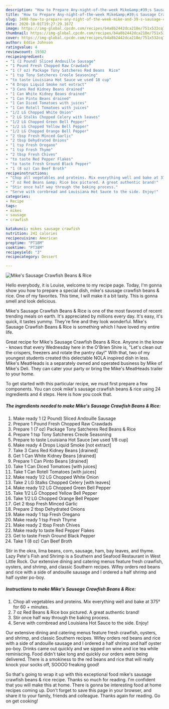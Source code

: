 ```yaml
---
description: "How to Prepare Any-night-of-the-week Mike&amp;#39;s Sausage Crawfish Beans &amp;amp; Rice"
title: "How to Prepare Any-night-of-the-week Mike&amp;#39;s Sausage Crawfish Beans &amp;amp; Rice"
slug: 3498-how-to-prepare-any-night-of-the-week-mike-and-39-s-sausage-crawfish-beans-and-amp-rice
date: 2020-10-01T19:27:29.167Z
image: https://img-global.cpcdn.com/recipes/b4a8b2442dca218e/751x532cq70/mikes-sausage-crawfish-beans-rice-recipe-main-photo.jpg
thumbnail: https://img-global.cpcdn.com/recipes/b4a8b2442dca218e/751x532cq70/mikes-sausage-crawfish-beans-rice-recipe-main-photo.jpg
cover: https://img-global.cpcdn.com/recipes/b4a8b2442dca218e/751x532cq70/mikes-sausage-crawfish-beans-rice-recipe-main-photo.jpg
author: Eddie Johnson
ratingvalue: 4
reviewcount: 19302
recipeingredient:
- "1 (2 Pound) Sliced Andouille Sausage"
- "1 Pound Fresh Chopped Raw Crawdads"
- "1 (7 oz) Package Tony Satcheres Red Beans  Rice"
- "1 tsp Tony Satcheres Creole Seasoning"
- "to taste Louisiana Hot Sauce we used 18 cup"
- "4 Drops Liquid Smoke not extract"
- "3 Cans Red Kidney Beans drained"
- "1 Can White Kidney Beans drained"
- "1 Can Pinto Beans drained"
- "1 Can Diced Tomatoes with juices"
- "1 Can Rotell Tomatoes with juices"
- "1/2 LG Chopped White Onion"
- "2 LG Stalks Chopped Celery with leaves"
- "1/2 LG Chopped Green Bell Pepper"
- "1/2 LG Chopped Yellow Bell Pepper"
- "1/2 LG Chopped Orange Bell Pepper"
- "2 tbsp Fresh Minced Garlic"
- "2 tbsp Dehydrated Onions"
- "1 tsp Fresh Oregano"
- "1 tsp Fresh Thyme"
- "2 tbsp Fresh Chives"
- "to taste Red Pepper Flakes"
- "to taste Fresh Ground Black Pepper"
- "1 (8 oz) Can Beef Broth"
recipeinstructions:
- "Chop all vegetables and proteins. Mix everything well and bake at 375° for 60 + minutes."
- "7 oz Red Beans &amp; Rice box pictured. A great authentic brand!"
- "Stir once half way through the baking process."
- "Serve with cornbread and Louisiana Hot Sauce to the side. Enjoy!"
categories:
- Recipe
tags:
- mikes
- sausage
- crawfish

katakunci: mikes sausage crawfish 
nutrition: 241 calories
recipecuisine: American
preptime: "PT18M"
cooktime: "PT38M"
recipeyield: "3"
recipecategory: Dessert

---
```



![Mike&#39;s Sausage Crawfish Beans &amp; Rice](https://img-global.cpcdn.com/recipes/b4a8b2442dca218e/751x532cq70/mikes-sausage-crawfish-beans-rice-recipe-main-photo.jpg)

Hello everybody, it is Louise, welcome to my recipe page. Today, I'm gonna show you how to prepare a special dish, mike&#39;s sausage crawfish beans &amp; rice. One of my favorites. This time, I will make it a bit tasty. This is gonna smell and look delicious.

Mike&#39;s Sausage Crawfish Beans &amp; Rice is one of the most favored of recent trending meals on earth. It's appreciated by millions every day. It's easy, it's quick, it tastes yummy. They're fine and they look wonderful. Mike&#39;s Sausage Crawfish Beans &amp; Rice is something which I have loved my entire life.

Great recipe for Mike&#39;s Sausage Crawfish Beans &amp; Rice. Anyone in the know - knows that every Wednesday here in the O&#39;Brien Shire is, &#34;Let&#39;s clean out the crispers, freezers and rotate the pantry day!&#34; With that, two of my youngest students created this delectable NOLA inspired dish in less. Mike&#39;s MeatHeads is a separately owned and operated business by Mike of Mike&#39;s Deli. They can cater your party or bring the Mike&#39;s MeatHeads trailer to your home.


To get started with this particular recipe, we must first prepare a few components. You can cook mike&#39;s sausage crawfish beans &amp; rice using 24 ingredients and 4 steps. Here is how you cook that.

<!--inarticleads1-->

##### The ingredients needed to make Mike&#39;s Sausage Crawfish Beans &amp; Rice:

1. Make ready 1 (2 Pound) Sliced Andouille Sausage
1. Prepare 1 Pound Fresh Chopped Raw Crawdads
1. Prepare 1 (7 oz) Package Tony Satcheres Red Beans &amp; Rice
1. Prepare 1 tsp Tony Satcheres Creole Seasoning
1. Prepare to taste Louisiana Hot Sauce [we used 1/8 cup]
1. Make ready 4 Drops Liquid Smoke [not extract]
1. Take 3 Cans Red Kidney Beans [drained]
1. Get 1 Can White Kidney Beans [drained]
1. Prepare 1 Can Pinto Beans [drained]
1. Take 1 Can Diced Tomatoes [with juices]
1. Take 1 Can Rotell Tomatoes [with juices]
1. Make ready 1/2 LG Chopped White Onion
1. Take 2 LG Stalks Chopped Celery [with leaves]
1. Make ready 1/2 LG Chopped Green Bell Pepper
1. Take 1/2 LG Chopped Yellow Bell Pepper
1. Take 1/2 LG Chopped Orange Bell Pepper
1. Get 2 tbsp Fresh Minced Garlic
1. Prepare 2 tbsp Dehydrated Onions
1. Make ready 1 tsp Fresh Oregano
1. Make ready 1 tsp Fresh Thyme
1. Make ready 2 tbsp Fresh Chives
1. Make ready to taste Red Pepper Flakes
1. Get to taste Fresh Ground Black Pepper
1. Take 1 (8 oz) Can Beef Broth


Stir in the okra, lima beans, corn, sausage, ham, bay leaves, and thyme. Lazy Pete&#39;s Fish and Shrimp is a Southern and Seafood Restaurant in West Little Rock. Our extensive dining and catering menus feature fresh crawfish, oysters, and shrimp, and classic Southern recipes. Wifey orders red beans and rice with a side of andouille sausage and I ordered a half shrimp and half oyster po-boy. 

<!--inarticleads2-->

##### Instructions to make Mike&#39;s Sausage Crawfish Beans &amp; Rice:

1. Chop all vegetables and proteins. Mix everything well and bake at 375° for 60 + minutes.
1. 7 oz Red Beans &amp; Rice box pictured. A great authentic brand!
1. Stir once half way through the baking process.
1. Serve with cornbread and Louisiana Hot Sauce to the side. Enjoy!


Our extensive dining and catering menus feature fresh crawfish, oysters, and shrimp, and classic Southern recipes. Wifey orders red beans and rice with a side of andouille sausage and I ordered a half shrimp and half oyster po-boy. Drinks came out quickly and we sipped on wine and ice tea while reminiscing. Food didn&#39;t take long and quickly our orders were being delivered. There is a smokiness to the red beans and rice that will really knock your socks off, SOOOO freaking good! 

So that's going to wrap it up with this exceptional food mike&#39;s sausage crawfish beans &amp; rice recipe. Thanks so much for reading. I'm confident that you will make this at home. There is gonna be interesting food at home recipes coming up. Don't forget to save this page in your browser, and share it to your family, friends and colleague. Thanks again for reading. Go on get cooking!
